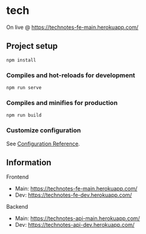 # tech
On live @ https://technotes-fe-main.herokuapp.com/

## Project setup
```
npm install
```

### Compiles and hot-reloads for development
```
npm run serve
```

### Compiles and minifies for production
```
npm run build
```

### Customize configuration
See [Configuration Reference](https://cli.vuejs.org/config/).

## Information
Frontend
- Main: https://technotes-fe-main.herokuapp.com/
- Dev: https://technotes-fe-dev.herokuapp.com/

Backend
- Main: https://technotes-api-main.herokuapp.com/
- Dev: https://technotes-api-dev.herokuapp.com/